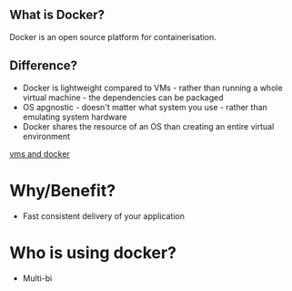 ## What is Docker?
Docker is an open source platform for containerisation.



## Difference?
- Docker is lightweight compared to VMs - rather than running a whole virtual machine - the dependencies can be packaged
- OS apgnostic - doesn't matter what system you use - rather than emulating system hardware
- Docker shares the resource of an OS than creating an entire virtual environment

[vms and docker](images/vms_docker.png)


# Why/Benefit?
- Fast consistent delivery of your application 


# Who is using docker?
- Multi-bi

